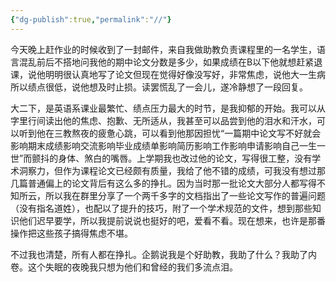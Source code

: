 ```yaml
---
{"dg-publish":true,"permalink":"//"}
---
```



今天晚上赶作业的时候收到了一封邮件，来自我做助教负责课程里的一名学生，语言混乱前后不搭地问我他的期中论文分数是多少，如果成绩在B以下他就想赶紧退课，说他明明很认真地写了论文但现在觉得好像没写好，非常焦虑，说他大一生病所以绩点很低，说他想及时止损。读罢慌乱了一会儿，遂冷静想了一段回复。

大二下，是英语系课业最繁忙、绩点压力最大的时节，是我抑郁的开始。我可以从字里行间读出他的焦虑、抱歉、无所适从，我甚至可以品尝到他的泪水和汗水，可以听到他在三教熬夜的疲惫心跳，可以看到他那因担忧“一篇期中论文写不好就会影响期末成绩影响交流影响毕业成绩单影响简历影响工作影响申请影响自己一生一世”而颤抖的身体、煞白的嘴唇。上学期我也改过他的论文，写得很工整，没有学术洞察力，但作为课程论文已经颇有质量，我给了他不错的成绩，可我没有想过那几篇普通偏上的论文背后有这么多的挣扎。因为当时那一批论文大部分人都写得不知所云，所以我在群里分享了一个两千多字的文档指出了一些论文写作的普遍问题（没有指名道姓），也配以了提升的技巧，附了一个学术规范的文件，想到那些知识他们迟早要学，所以我提前说说也挺好的吧，爱看不看。现在想来，也许是那番操作把这些孩子搞得焦虑不堪。

不过我也清楚，所有人都在挣扎。企鹅说我是个好助教，我助了什么？我助了内卷。这个失眠的夜晚我只想为他们和曾经的我们多流点泪。

